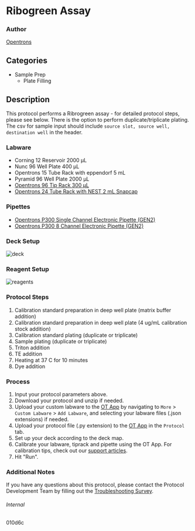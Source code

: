 # Ribogreen Assay


### Author
[Opentrons](https://opentrons.com/)


## Categories
* Sample Prep
	* Plate Filling


## Description
This protocol performs a Ribrogreen assay - for detailed protocol steps, please see below. There is the option to perform duplicate/triplicate plating. The csv for sample input should include `source slot, source well, destination well` in the header.


### Labware
* Corning 12 Reservoir 2000 µL
* Nunc 96 Well Plate 400 µL
* Opentrons 15 Tube Rack with eppendorf 5 mL
* Pyramid 96 Well Plate 2000 µL
* [Opentrons 96 Tip Rack 300 µL](https://shop.opentrons.com/collections/opentrons-tips/products/opentrons-300ul-tips)
* [Opentrons 24 Tube Rack with NEST 2 mL Snapcap](https://shop.opentrons.com/collections/opentrons-tips/products/tube-rack-set-1)


### Pipettes
* [Opentrons P300 Single Channel Electronic Pipette (GEN2)](https://shop.opentrons.com/single-channel-electronic-pipette-p20/)
* [Opentrons P300 8 Channel Electronic Pipette (GEN2)](https://shop.opentrons.com/8-channel-electronic-pipette/)


### Deck Setup
![deck](https://opentrons-protocol-library-website.s3.amazonaws.com/custom-README-images/010d6c/Screen+Shot+2023-11-27+at+1.39.18+PM.png)


### Reagent Setup
![reagents](https://opentrons-protocol-library-website.s3.amazonaws.com/custom-README-images/010d6c/reagents.png)


### Protocol Steps
1. Calibration standard preparation in deep well plate (matrix buffer addition)
2. Calibration standard preparation in deep well plate (4 ug/mL calibration stock addition)
3. Calibration standard plating (duplicate or triplicate)
4. Sample plating (duplicate or triplicate)
5. Triton addition
6. TE addition
7. Heating at 37 C for 10 minutes
8. Dye addition



### Process
1. Input your protocol parameters above.
2. Download your protocol and unzip if needed.
3. Upload your custom labware to the [OT App](https://opentrons.com/ot-app) by navigating to `More` > `Custom Labware` > `Add Labware`, and selecting your labware files (.json extensions) if needed.
4. Upload your protocol file (.py extension) to the [OT App](https://opentrons.com/ot-app) in the `Protocol` tab.
5. Set up your deck according to the deck map.
6. Calibrate your labware, tiprack and pipette using the OT App. For calibration tips, check out our [support articles](https://support.opentrons.com/en/collections/1559720-guide-for-getting-started-with-the-ot-2).
7. Hit "Run".


### Additional Notes
If you have any questions about this protocol, please contact the Protocol Development Team by filling out the [Troubleshooting Survey](https://protocol-troubleshooting.paperform.co/).


###### Internal
010d6c
